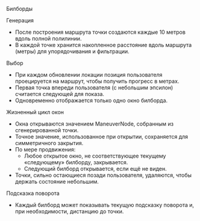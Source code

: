 Билборды

Генерация
- После построения маршрута точки создаются каждые 10 метров вдоль полной полилинии.
- В каждой точке хранится накопленное расстояние вдоль маршрута (метры) для упорядочивания и фильтрации.

Выбор
- При каждом обновлении локации позиция пользователя проецируется на маршрут, чтобы получить прогресс в метрах.
- Первая точка впереди пользователя (с небольшим эпсилон) считается следующей для показа.
- Одновременно отображается только одно окно билборда.

Жизненный цикл окон
- Окна открываются значением ManeuverNode, собранным из сгенерированной точки.
- Точное значение, использованное при открытии, сохраняется для симметричного закрытия.
- По мере продвижения:
  - Любое открытое окно, не соответствующее текущему «следующему» билборду, закрывается.
  - Следующий билборд открывается, если ещё не виден.
- Точки, сильно остающиеся позади пользователя, удаляются, чтобы держать состояние небольшим.

Подсказка поворота
- Каждый билборд может показывать текущую подсказку поворота и, при необходимости, дистанцию до точки.
